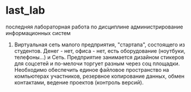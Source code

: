 # last_lab
последняя лабораторная работа по дисциплине администрирование информационных систем

1) Виртуальная сеть малого предприятия, "стартапа", состоящего из студентов. Денег - нет, офиса - нет, есть оборудование (ноутбуки, телефоны...) и Сеть. Предприятие занимается дизайном стикеров для соцсетей и по-мелочи торгует разным через соц площадки. Необходимо обеспечить единое файловое пространство на компьютерах участников, резервное копирование данных, обмен контактами, ведение проектов (контроль версий). 
